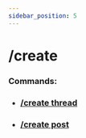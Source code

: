 ```yaml
---
sidebar_position: 5
---
```


# /create
### Commands:
- ### [/create thread](/docs/easythreads/general/create/create-thread)
- ### [/create post](/docs/easythreads/general/create/create-post)
